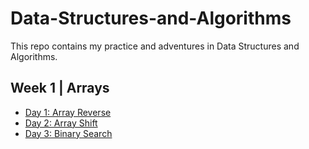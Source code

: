 # Data-Structures-and-Algorithms
This repo contains my practice and adventures in Data Structures and Algorithms. 

## Week 1 | Arrays
- [Day 1: Array Reverse](/subReadMes/arrayReverse.md) 
- [Day 2: Array Shift](/subReadMes/arrayShift.md)
- [Day 3: Binary Search](/subReadMes/binarySearch.md)



